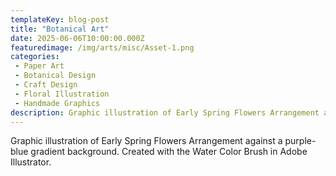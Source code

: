 ```yaml
---
templateKey: blog-post
title: "Botanical Art"
date: 2025-06-06T10:00:00.000Z
featuredimage: /img/arts/misc/Asset-1.png
categories:
 - Paper Art
 - Botanical Design
 - Craft Design
 - Floral Illustration
 - Handmade Graphics
description: Graphic illustration of Early Spring Flowers Arrangement against a purple-blue gradient background. Created with the Water Color Brush in Adobe Illustrator. 
---
```


Graphic illustration of Early Spring Flowers Arrangement against a purple-blue gradient background. Created with the Water Color Brush in Adobe Illustrator. 
